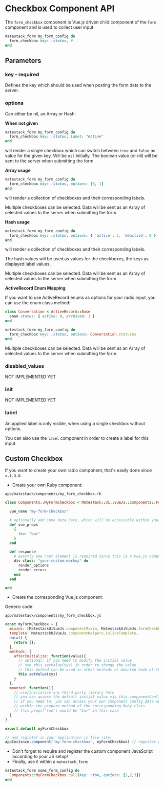 # Checkbox Component API

The `form_checkbox` component is Vue.js driven child component of the `form` component and is used to collect user input.

```ruby
matestack_form my_form_config do
  form_checkbox key: :status, #...
end
```

## Parameters

### key - required

Defines the key which should be used when posting the form data to the server.

### options

Can either be nil, an Array or Hash:

**When not given**

```ruby
matestack_form my_form_config do
  form_checkbox key: :status, label: "Active"
end
```

will render a single checkbox which can switch between `true` and `false` as value for the given key. Will be `nil` initially. The boolean value (or nil) will be sent to the server when submitting the form.

**Array usage**

```ruby
matestack_form my_form_config do
  form_checkbox key: :status, options: [0, 1]
end
```

will render a collection of checkboxes and their corresponding labels.

Multiple checkboxes can be selected. Data will be sent as an Array of selected values to the server when submitting the form.

**Hash usage**

```ruby
matestack_form my_form_config do
  form_checkbox key: :status, options: { 'active': 1, 'deactive': 0 }
end
```

will render a collection of checkboxes and their corresponding labels.

The hash values will be used as values for the checkboxes, the keys as displayed label values.

Multiple checkboxes can be selected. Data will be sent as an Array of selected values to the server when submitting the form.

**ActiveRecord Enum Mapping**

If you want to use ActiveRecord enums as options for your radio input, you can use the enum class method:

```ruby
class Conversation < ActiveRecord::Base
  enum status: { active: 0, archived: 1 }
end
```

```ruby
matestack_form my_form_config do
  form_checkbox key: :status, options: Conversation.statuses
end
```

Multiple checkboxes can be selected. Data will be sent as an Array of selected values to the server when submitting the form.

### disabled\_values

NOT IMPLEMENTED YET

### init

NOT IMPLEMENTED YET

### label

An applied label is only visible, when using a single checkbox without options.

You can also use the `label` component in order to create a label for this input.

## Custom Checkbox

If you want to create your own radio component, that's easily done since `v.1.3.0`.

* Create your own Ruby component:

`app/matestack/components/my_form_checkbox.rb`

```ruby
class Components::MyFormCheckbox < Matestack::Ui::VueJs::Components::Form::Checkbox

  vue_name "my-form-checkbox"

  # optionally add some data here, which will be accessible within your Vue.js component
  def vue_props
    {
      foo: "bar"
    }
  end

  def response
    # exactly one root element is required since this is a Vue.js component template
    div class: "your-custom-markup" do
      render_options
      render_errors
    end
  end

end
```

* Create the corresponding Vue.js component:

Generic code:

`app/matestack/components/my_form_checkbox.js`

```javascript
const myFormCheckbox = {
  mixins: [MatestackUiVueJs.componentMixin, MatestackUiVueJs.formCheckboxMixin],
  template: MatestackUiVueJs.componentHelpers.inlineTemplate,
  data() {
    return {};
  },
  methods: {
    afterInitialize: function(value){
      // optional: if you need to modify the initial value
      // use this.setValue(xyz) in order to change the value
      // this method can be used in other methods or mounted hook of this component as well!
      this.setValue(xyz)
    }
  },
  mounted: function(){
    // use/initialize any third party library here
    // you can access the default initial value via this.componentConfig["init_value"]
    // if you need to, you can access your own component config data which added
    // within the prepare method of the corresponding Ruby class
    // this.props["foo"] would be "bar" in this case
  }
}

export default myFormCheckbox

// and register in your application js file like:
appInstance.component('my-form-checkbox', myFormCheckbox) // register at appInstance
```

* Don't forget to require and register the custom component JavaScript according to your JS setup!
* Finally, use it within a `matestack_form`:

```ruby
matestack_form some_form_config do
  Components::MyFormCheckbox.call(key: :foo, options: [1,2,3])
end
```
